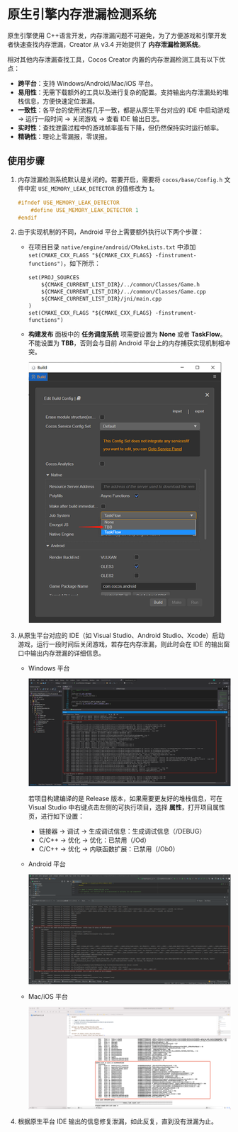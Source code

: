 # 原生引擎内存泄漏检测系统

原生引擎使用 C++语言开发，内存泄漏问题不可避免，为了方便游戏和引擎开发者快速查找内存泄漏，Creator 从 v3.4 开始提供了 **内存泄漏检测系统**。

相对其他内存泄漏查找工具，Cocos Creator 内置的内存泄漏检测工具有以下优点：

- **跨平台**：支持 Windows/Android/Mac/iOS 平台。
- **易用性**：无需下载额外的工具以及进行复杂的配置。支持输出内存泄漏处的堆栈信息，方便快速定位泄漏。
- **一致性**：各平台的使用流程几乎一致，都是从原生平台对应的 IDE 中启动游戏 -> 运行一段时间 -> 关闭游戏 -> 查看 IDE 输出日志。
- **实时性**：查找泄露过程中的游戏帧率虽有下降，但仍然保持实时运行帧率。
- **精确性**：理论上零漏报，零误报。

## 使用步骤

1. 内存泄漏检测系统默认是关闭的。若要开启，需要将 `cocos/base/Config.h` 文件中宏 `USE_MEMORY_LEAK_DETECTOR` 的值修改为 `1`。

    ```c++
    #ifndef USE_MEMORY_LEAK_DETECTOR
        #define USE_MEMORY_LEAK_DETECTOR 1
    #endif
    ```

2. 由于实现机制的不同，Android 平台上需要额外执行以下两个步骤：
    - 在项目目录 `native/engine/android/CMakeLists.txt` 中添加 `set(CMAKE_CXX_FLAGS "${CMAKE_CXX_FLAGS} -finstrument-functions")`，如下所示：
        ```
        set(PROJ_SOURCES
            ${CMAKE_CURRENT_LIST_DIR}/../common/Classes/Game.h
            ${CMAKE_CURRENT_LIST_DIR}/../common/Classes/Game.cpp
            ${CMAKE_CURRENT_LIST_DIR}/jni/main.cpp
        )
        set(CMAKE_CXX_FLAGS "${CMAKE_CXX_FLAGS} -finstrument-functions")
        ```

    - **构建发布** 面板中的 **任务调度系统** 项需要设置为 **None** 或者 **TaskFlow**。不能设置为 **TBB**，否则会与目前 Android 平台上的内存捕获实现机制相冲突。

        ![tbb](./memory-leak-detector/build.png)

3. 从原生平台对应的 IDE（如 Visual Studio、Android Studio、Xcode）启动游戏，运行一段时间后关闭游戏，若存在内存泄漏，则此时会在 IDE 的输出窗口中输出内存泄漏的详细信息。
    - Windows 平台

      ![visual studio](./memory-leak-detector/visualstudio.png)

      若项目构建编译的是 Release 版本，如果需要更友好的堆栈信息，可在 Visual Studio 中右键点击左侧的可执行项目，选择 **属性**，打开项目属性页，进行如下设置：

        - 链接器 -> 调试 -> 生成调试信息：生成调试信息（/DEBUG）
        - C/C++ -> 优化 -> 优化：已禁用（/Od）
        - C/C++ -> 优化 -> 内联函数扩展：已禁用（/Ob0）
        
    - Android 平台

      ![android studio](./memory-leak-detector/androidstudio.png)

    - Mac/iOS 平台
    
      ![xcode](./memory-leak-detector/xcode.png)

4. 根据原生平台 IDE 输出的信息修复泄漏，如此反复，直到没有泄漏为止。
